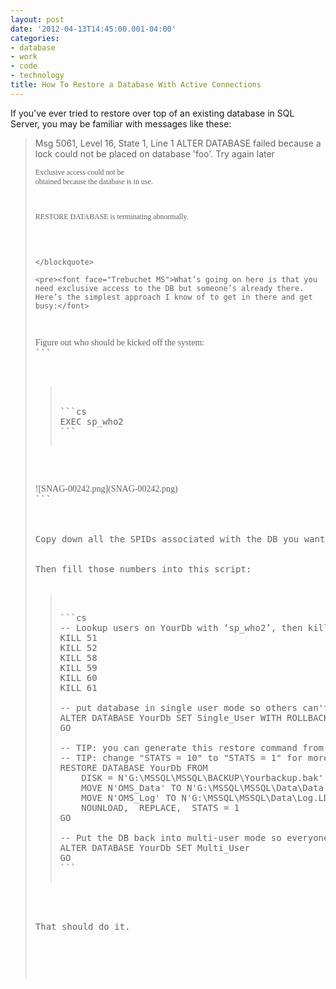 ```yaml
---
layout: post
date: '2012-04-13T14:45:00.001-04:00'
categories:
- database
- work
- code
- technology
title: How To Restore a Database With Active Connections
---
```



If you’ve ever tried to restore over top of an existing database in SQL Server, you may be familiar with messages like these:
<blockquote> 

Msg 5061, Level 16, State 1, Line 1 ALTER DATABASE failed because a lock could not be placed on database 'foo'. Try again later    <pre><code><font face="Trebuchet MS">Exclusive access could not be obtained because the database is in use.

RESTORE DATABASE is terminating abnormally.</font></code>
```

</blockquote>

<pre><font face="Trebuchet MS">What’s going on here is that you need exclusive access to the DB but someone’s already there. Here’s the simplest approach I know of to get in there and get busy:</font>
```


<pre><font face="Trebuchet MS">Figure out who should be kicked off the system:</font>
```


<blockquote>
  
```cs
EXEC sp_who2 
```

</blockquote>

<pre><font face="Trebuchet MS">![SNAG-00242.png](SNAG-00242.png)</a></font>
```



Copy down all the SPIDs associated with the DB you want to overwrite. Obviously your DB will be there instead of “OMS”—that’s mine, get your own!


Then fill those numbers into this script:

<blockquote>
  
```cs
-- Lookup users on YourDb with ‘sp_who2’, then kill their SPIDs like this:
KILL 51   
KILL 52
KILL 58   
KILL 59   
KILL 60   
KILL 61   

-- put database in single user mode so others can't get in and block the restore
ALTER DATABASE YourDb SET Single_User WITH ROLLBACK IMMEDIATE
GO

-- TIP: you can generate this restore command from the "Restore" dialog!
-- TIP: change "STATS = 10" to "STATS = 1" for more feedback on long restores
RESTORE DATABASE YourDb FROM  
    DISK = N'G:\MSSQL\MSSQL\BACKUP\Yourbackup.bak' WITH  FILE = 1,  
    MOVE N'OMS_Data' TO N'G:\MSSQL\MSSQL\Data\Data.MDF',  
    MOVE N'OMS_Log' TO N'G:\MSSQL\MSSQL\Data\Log.LDF',  
    NOUNLOAD,  REPLACE,  STATS = 1
GO

-- Put the DB back into multi-user mode so everyone can play
ALTER DATABASE YourDb SET Multi_User
GO
```

</blockquote>


That should do it.